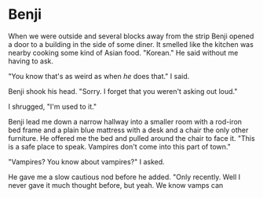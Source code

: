 # Benji
When we were outside and several blocks away from the strip Benji opened a door to a building in the side of some diner.  It smelled like the kitchen was nearby cooking some kind of Asian food.  "Korean."  He said without me having to ask.

"You know that's as weird as when _he_ does that."  I said.

Benji shook his head.  "Sorry.  I forget that you weren't asking out loud."

I shrugged, "I'm used to it."  

Benji lead me down a narrow hallway into a smaller room with a rod-iron bed frame and a plain blue mattress with a desk and a chair the only other furniture.  He offered me the bed and pulled around the chair to face it.  "This is a safe place to speak.  Vampires don't come into this part of town."

"Vampires?  You know about vampires?"  I asked.

He gave me a slow cautious nod before he added.  "Only recently.  Well I never gave it much thought before, but yeah.  We know vamps can 
<!--stackedit_data:
eyJoaXN0b3J5IjpbMjI5OTQ3MjI3LC0xMzA4MjMxNTExXX0=
-->